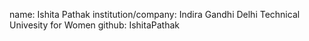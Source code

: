 name: Ishita Pathak
institution/company: Indira Gandhi Delhi Technical Univesity for Women
github: IshitaPathak